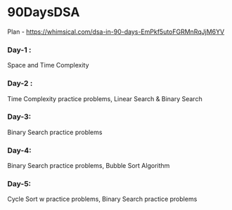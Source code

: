 # 90DaysDSA

Plan - https://whimsical.com/dsa-in-90-days-EmPkf5utoFGRMnRqJjM6YV 

### Day-1 :
Space and Time Complexity 

### Day-2 :
Time Complexity practice problems, Linear Search & Binary Search

### Day-3:
Binary Search practice problems

### Day-4:
Binary Search practice problems, Bubble Sort Algorithm 

### Day-5:
Cycle Sort w practice problems, Binary Search practice problems
